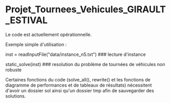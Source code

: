 # Projet_Tournees_Vehicules_GIRAULT_ESTIVAL

Le code est actuellement opérationnelle. 

Exemple simple d'utilisation : 

inst = readInputFile("data/instance_n5.txt")    ### lecture d'instance

static_solve(inst)                              ### resolution du problème de tournées de véhicules non robuste

Certaines fonctions du code (solve_all(), rewrite() et les fonctions de diagramme de performances et de tableaux de résultats) nécessitent d'avoir un dossier sol ainsi qu'un dossier tmp afin de sauvegarder des solutions.
